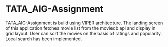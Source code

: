# TATA_AIG-Assignment

TATA_AIG-Assignment is build using VIPER architecture.
The landing screen of this application fetches movie list from the moviedb api and display in grid layout. User can sort the movies on the basis of ratings and popularity. Local search has been implemented.
